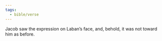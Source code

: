 ```yaml
---
tags:
  - bible/verse
---
```

Jacob saw the expression on Laban’s face, and, behold, it was not toward him as before.